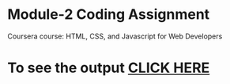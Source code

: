

# Module-2 Coding Assignment

Coursera course: HTML, CSS, and Javascript for Web Developers

# To see the output [CLICK HERE](https://nshasheendra.github.io/Coursera-HTML-CSS-and-JavaScript-for-Web-Developers/Assignments/module-2/index.html)

